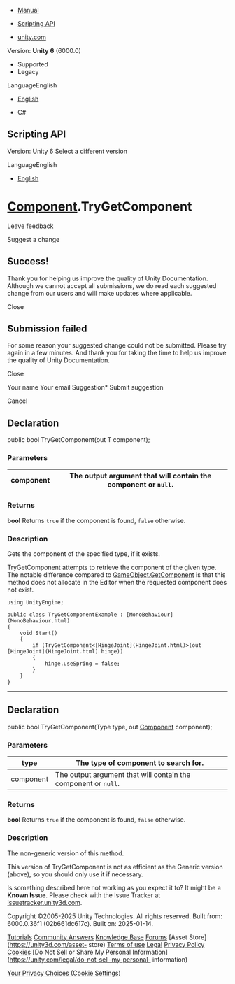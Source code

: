 [ ]()

  * [Manual](../Manual/index.html)
  * [Scripting API](../ScriptReference/index.html)

  * [unity.com](https://unity.com/)

Version: **Unity 6** (6000.0)

  * Supported
  * Legacy

LanguageEnglish

  * [English]()

  * C#

[ ](https://docs.unity3d.com)

## Scripting API

Version: Unity 6 Select a different version

LanguageEnglish

  * [English]()

#  [Component](Component.html).TryGetComponent

Leave feedback

Suggest a change

## Success!

Thank you for helping us improve the quality of Unity Documentation. Although
we cannot accept all submissions, we do read each suggested change from our
users and will make updates where applicable.

Close

## Submission failed

For some reason your suggested change could not be submitted. Please <a>try
again</a> in a few minutes. And thank you for taking the time to help us
improve the quality of Unity Documentation.

Close

Your name Your email Suggestion* Submit suggestion

Cancel

[ ]()

## Declaration

public bool TryGetComponent(out T component);

### Parameters

component | The output argument that will contain the component or `null`.  
---|---  
  
### Returns

**bool** Returns `true` if the component is found, `false` otherwise.

### Description

Gets the component of the specified type, if it exists.

TryGetComponent attempts to retrieve the component of the given type. The
notable difference compared to
[GameObject.GetComponent](GameObject.GetComponent.html) is that this method
does not allocate in the Editor when the requested component does not exist.

    
    
    using UnityEngine;  
      
    public class TryGetComponentExample : [MonoBehaviour](MonoBehaviour.html)
    {
        void Start()
        {
            if (TryGetComponent<[HingeJoint](HingeJoint.html)>(out [HingeJoint](HingeJoint.html) hinge))
            {
                hinge.useSpring = false;
            }
        }
    }
    

* * *

## Declaration

public bool TryGetComponent(Type type, out [Component](Component.html)
component);

### Parameters

type | The type of component to search for.  
---|---  
component | The output argument that will contain the component or `null`.  
  
### Returns

**bool** Returns `true` if the component is found, `false` otherwise.

### Description

The non-generic version of this method.

This version of TryGetComponent is not as efficient as the Generic version
(above), so you should only use it if necessary.

Is something described here not working as you expect it to? It might be a
**Known Issue**. Please check with the Issue Tracker at
[issuetracker.unity3d.com](https://issuetracker.unity3d.com).

Copyright ©2005-2025 Unity Technologies. All rights reserved. Built from:
6000.0.36f1 (02b661dc617c). Built on: 2025-01-14.

[Tutorials](https://unity3d.com/learn) [Community
Answers](https://answers.unity3d.com) [Knowledge
Base](https://support.unity3d.com/hc/en-us)
[Forums](https://forum.unity3d.com) [Asset Store](https://unity3d.com/asset-
store) [Terms of use](https://docs.unity3d.com/Manual/TermsOfUse.html)
[Legal](https://unity.com/legal) [Privacy
Policy](https://unity.com/legal/privacy-policy)
[Cookies](https://unity.com/legal/cookie-policy) [Do Not Sell or Share My
Personal Information](https://unity.com/legal/do-not-sell-my-personal-
information)

[Your Privacy Choices (Cookie Settings)](javascript:void\(0\);)

